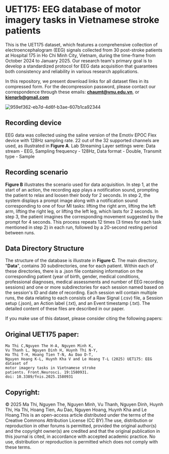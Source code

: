 # UET175: EEG database of motor imagery tasks in Vietnamese stroke patients

This is the UET175 dataset, which features a comprehensive collection of 
electroencephalogram (EEG) signals collected from 30 post-stroke patients at Hospital 175
in Ho Chi Minh City, Vietnam, during the time-frame from October 2024 to January 2025. 
Our research team's primary goal is to develop a standardized protocol for EEG data acquisition 
that guarantees both consistency and reliability in various research applications.

In this repository, we present download links for all dataset files in its compressed form.
For the decompression password, please contact our correspondence through these emails: **chaumt@vnu.edu.vn**, or **kienprb@gmail.com**   

![959ef362-eb7d-4d6f-b3ae-607b1ca92344](https://github.com/user-attachments/assets/ab1a2513-d7f0-4568-b3d8-ee5b7dc119b9)
## Recording device
EEG data was collected using the saline version of the Emotiv EPOC Flex device with 128Hz sampling rate. 22 out of the 32 supported channels are used, as illustrated in **Figure A**. 
Lab Streaming Layer settings were: Data stream - EEG, Sampling frequency - 128Hz, Data format - Double, Transmit type - Sample

## Recording scenario
**Figure B** illustrates the scenario used for data acquisition. 
In step 1, at the start of an action, the recording app plays a notification sound, prompting the patient to relax and loosen their body for 2 seconds. 
In step 2, the system displays a prompt image along with a notification sound corresponding to one of four MI tasks: lifting the right arm, lifting the left arm, lifting the right leg, or lifting the left leg, which lasts for 2 seconds. 
In step 3, the patient imagines the corresponding movement suggested by the prompt for 4 seconds. 
This process repeats 12 times (3 times for each task mentioned in step 2) in each run, followed by a 20-second resting period between runs.

## Data Directory Structure
The structure of the database is illustrate in **Figure C**. The main directory, "**Data**", contains 30 subdirectories, one for each patient.
Within each of these directories, there is a .json file containing information on the corresponding patient (year of birth, gender, medical conditions, professional diagnoses, medical assessments and number of EEG recording sessions) and one or more subdirectories for each session named based on the session's ID and date of recording.
Each session will contain multiple runs, the data relating to each consists of a Raw Signal (.csv) file, a Session setup (.json), an Action label (.txt), and an Event timestamp (.txt). The detailed content of these files are described in our paper.

If you make use of this dataset, please consider citing the following papers:

## Original UET175 paper:
```
Ma Thi C,Nguyen The H-A, Nguyen Minh K, 
Vu Thanh L, Nguyen Dinh H, Huynh Thi N-Y, 
Ha Thi T-H, Hoang Tien T-N, Au Dao D-T,
Nguyen Hoang K-L, Huynh Kha V and Le Hoang T-L (2025) UET175: EEG dataset of
motor imagery tasks in Vietnamese stroke
patients. Front.Neurosci. 19:1580931.
doi: 10.3389/fnis.2025.1580931
```

## Copyright:
© 2025 Ma Thi, Nguyen The, Nguyen Minh, 
Vu Thanh, Nguyen Dinh, Huynh Thi, Ha Thi,
Hoang Tien, Au Dao, Nguyen Hoang, Huynh
Kha and Le Hoang.This is an open-access
article distributed under the terms of the
Creative Commons Attribution License (CC
BY).The use, distribution or reproduction in
other forums is permitted, provided the
original author(s) and the copyright owner(s)
are credited and that the original publication
in this journal is cited, in accordance with
accepted academic practice. No use,
distribution or reproduction is permitted 
which does not comply with these terms.
